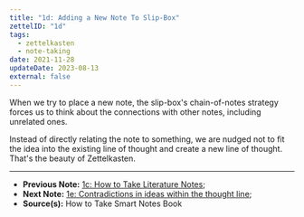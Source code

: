 ```yaml
---
title: "1d: Adding a New Note To Slip-Box"
zettelID: "1d"
tags:
  - zettelkasten
  - note-taking
date: 2021-11-28
updateDate: 2023-08-13
external: false
---
```


When we try to place a new note, the slip-box's chain-of-notes strategy forces us to think about the connections with other notes, including unrelated ones.

Instead of directly relating the note to something, we are nudged not to fit the idea into the existing line of thought and create a new line of thought. That's the beauty of Zettelkasten.

---

- **Previous Note:** [1c: How to Take Literature Notes](/notes/1c/);
- **Next Note:** [1e: Contradictions in ideas within the thought line](/notes/1e/);
- **Source(s):** How to Take Smart Notes Book
